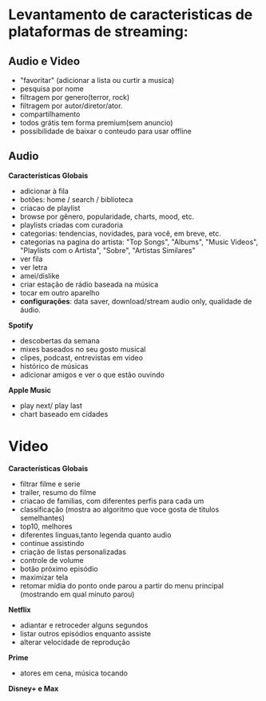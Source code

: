 # Levantamento de caracteristicas de plataformas de streaming:

## Audio e Video
- "favoritar" (adicionar a lista ou curtir a musica)
- pesquisa por nome
- filtragem por genero(terror, rock)
- filtragem por autor/diretor/ator.
- compartilhamento
- todos grátis tem forma premium(sem anuncio)
- possibilidade de baixar o conteudo para usar offline


## Audio
**Características Globais**

- adicionar à fila
- botões: home / search / biblioteca
- criacao de playlist
- browse por gênero, popularidade, charts, mood, etc.
- playlists criadas com curadoria
- categorias: tendencias, novidades, para você, em breve, etc.
- categorias na pagina do artista: "Top Songs", "Albums", "Music Videos", "Playlists com o Artista", "Sobre", "Artistas Similares"
- ver fila
- ver letra
- amei/dislike
- criar estação de rádio baseada na música
- tocar em outro aparelho
- **configurações**: data saver, download/stream audio only, qualidade de áudio.


**Spotify**
- descobertas da semana
- mixes baseados no seu gosto musical
- clipes, podcast, entrevistas em video
- histórico de músicas  
- adicionar amigos e ver o que estão ouvindo


**Apple Music**

- play next/ play last
- chart baseado em cidades


# Video
**Características Globais**
- filtrar filme e serie
- trailer, resumo do filme
- criacao de familias, com diferentes perfis para cada um
- classificação (mostra ao algoritmo que voce gosta de titulos semelhantes)
- top10, melhores
- diferentes linguas,tanto legenda quanto audio
- continue assistindo
- criação de listas personalizadas
- controle de volume
- botão próximo episódio
- maximizar tela
- retomar mídia do ponto onde parou a partir do menu principal (mostrando em qual minuto parou)


**Netflix**
- adiantar e retroceder alguns segundos
- listar outros episódios enquanto assiste
- alterar velocidade de reprodução

  
**Prime**
- atores em cena, música tocando

**Disney+ e Max**





